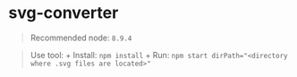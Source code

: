 # svg-converter
> Recommended node: ```8.9.4```

> Use tool: 
    + Install: ```npm install```
    + Run: ```npm start dirPath="<directory where .svg files are located>"```
